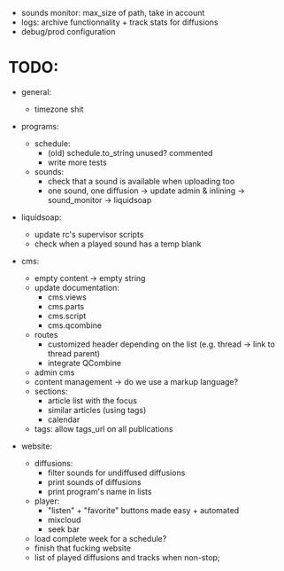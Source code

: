 - sounds monitor: max_size of path, take in account
- logs: archive functionnality + track stats for diffusions
- debug/prod configuration

# TODO:
- general:
    - timezone shit

- programs:
    - schedule:
        - (old) schedule.to_string unused? commented
        - write more tests
    - sounds:
        - check that a sound is available when uploading too
        - one sound, one diffusion
          -> update admin & inlining
          -> sound_monitor
          -> liquidsoap

- liquidsoap:
    - update rc's supervisor scripts
    - check when a played sound has a temp blank

- cms:
    - empty content -> empty string
    - update documentation:
        - cms.views
        - cms.parts
        - cms.script
        - cms.qcombine
    - routes
        - customized header depending on the list (e.g. thread -> link to thread parent)
        - integrate QCombine
    - admin cms
    - content management -> do we use a markup language?
    - sections:
        - article list with the focus
        - similar articles (using tags)
        - calendar
    - tags: allow tags_url on all publications

- website:
    - diffusions:
        - filter sounds for undiffused diffusions
        - print sounds of diffusions
        - print program's name in lists
    - player:
        - "listen" + "favorite" buttons made easy + automated
        - mixcloud
        - seek bar
    - load complete week for a schedule?
    - finish that fucking website
    - list of played diffusions and tracks when non-stop;






